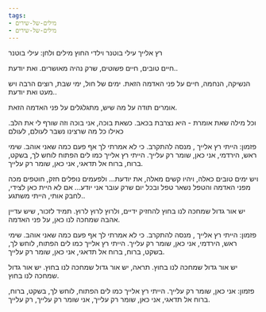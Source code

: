 ```yaml
---
tags:
- מילים-של-שירים
- מילים-של-שירים
---
```


רץ אלייך
עילי בוטנר וילדי החוץ
מילים ולחן: עילי בוטנר

חיים טובים, חיים פשוטים,
שרק נהיה מאושרים.
ואת יודעת..

הנשיקה, הנחמה,
חיים על פני האדמה הזאת.
ימים של חול, ימי שבת,
רוצים הרבה ויש מעט
ואת יודעת..

אומרים תודה על מה שיש,
מתגלגלים על פני האדמה הזאת.

וכל מילה שאת אומרת -
היא נצרבת בכאב.
כשאת בוכה, אני בוכה
וזה שורף לי את הלב.
כאילו כל מה שרצינו נשבר לעולם, לעולם

פזמון:
הייתי רץ אלייך ,
מנסה להתקרב.
כי לא אמרתי לך אף פעם
כמה שאני אוהב.
שימי ראש, הירדמי,
אני כאן, שומר רק עלייך.
הייתי רץ אלייך כמו לים הפתוח
לוחש לך, בשקט, ברוח, ברוח
אל תדאגי, אני כאן,
שומר רק עלייך.

ויש ימים טובים כאלה, ויהיו קשים מאלה,
את יודעת...
ולפעמים נופלים חזק,
חוטפים מכה מפני האדמה
והטפל נשאר טפל
ובכל יום שרק עובר
אני יודע...
אם לא היית כאן לצידי,
לחבק אותי,
הייתי משתגע..

יש אור גדול שמחכה לנו בחוץ להחזיק ידיים,
ולרוץ לרוץ לרוץ.
תמיד לזכור,
שיש עדיין אהבה שמחכה לנו כאן, על פני האדמה.

פזמון:
הייתי רץ אלייך ,
מנסה להתקרב.
כי לא אמרתי לך אף פעם
כמה שאני אוהב.
שימי ראש, הירדמי,
אני כאן, שומר רק עלייך.
הייתי רץ אלייך כמו לים הפתוח,
לוחש לך, בשקט, ברוח, ברוח
אל תדאגי, אני כאן,
שומר רק עלייך.

יש אור גדול שמחכה לנו בחוץ.
תראה, יש אור גדול שמחכה לנו בחוץ.
יש אור גדול שמחכה לנו בחוץ.

פזמון:
אני כאן, שומר רק עלייך.
הייתי רץ אלייך כמו לים הפתוח,
לוחש לך, בשקט, ברוח, ברוח
אל תדאגי, אני כאן,
שומר רק עלייך,
אני שומר רק עלייך, רק עלייך.